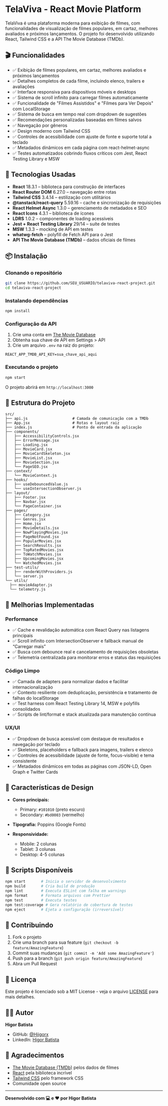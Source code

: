 # TelaViva - React Movie Platform

TelaViva é uma plataforma moderna para exibição de filmes, com funcionalidades de visualização de filmes populares, em cartaz, melhores avaliados e próximos lançamentos. O projeto foi desenvolvido utilizando React, Tailwind CSS e a API The Movie Database (TMDb).

## 🎬 Funcionalidades

- ✅ Exibição de filmes populares, em cartaz, melhores avaliados e próximos lançamentos
- ✅ Detalhes completos de cada filme, incluindo elenco, trailers e avaliações
- ✅ Interface responsiva para dispositivos móveis e desktops
- ✅ Sistema de scroll infinito para carregar filmes automaticamente
- ✅ Funcionalidade de "Filmes Assistidos" e "Filmes para Ver Depois" com LocalStorage
- ✅ Sistema de busca em tempo real com dropdown de sugestões
- ✅ Recomendações personalizadas baseadas em filmes salvos
- ✅ Navegação por gêneros
- ✅ Design moderno com Tailwind CSS
- ✅ Controles de acessibilidade com ajuste de fonte e suporte total a teclado
- ✅ Metadados dinâmicos em cada página com react-helmet-async
- ✅ Testes automatizados cobrindo fluxos críticos com Jest, React Testing Library e MSW

## 🚀 Tecnologias Usadas

- **React** 18.3.1 – biblioteca para construção de interfaces
- **React Router DOM** 6.27.0 – navegação entre rotas
- **Tailwind CSS** 3.4.14 – estilização com utilitários
- **@tanstack/react-query** 5.59.16 – cache e sincronização de requisições
- **React Helmet Async** 1.3.0 – gerenciamento de metadados e SEO
- **React Icons** 4.3.1 – biblioteca de ícones
- **LDRS** 1.0.2 – componentes de loading acessíveis
- **Jest + React Testing Library** 29/14 – suíte de testes
- **MSW** 1.3.3 – mocking de API em testes
- **whatwg-fetch** – polyfill de Fetch API para o Jest
- **API The Movie Database (TMDb)** – dados oficiais de filmes

## 📦 Instalação

### Clonando o repositório

```bash
git clone https://github.com/SEU_USUARIO/telaviva-react-project.git
cd telaviva-react-project
```

### Instalando dependências

```bash
npm install
```

### Configuração da API

1. Crie uma conta em [The Movie Database](https://www.themoviedb.org/)
2. Obtenha sua chave de API em Settings > API
3. Crie um arquivo `.env` na raiz do projeto:

```env
REACT_APP_TMDB_API_KEY=sua_chave_api_aqui
```

### Executando o projeto

```bash
npm start
```

O projeto abrirá em `http://localhost:3000`

## 📁 Estrutura do Projeto

```
src/
├── api.js                    # Camada de comunicação com a TMDb
├── App.jsx                   # Rotas e layout raiz
├── index.js                  # Ponto de entrada da aplicação
├── components/
│   ├── AccessibilityControls.jsx
│   ├── ErrorMessage.jsx
│   ├── Loading.jsx
│   ├── MovieCard.jsx
│   ├── MovieCardSkeleton.jsx
│   ├── MovieList.jsx
│   ├── MovieSection.jsx
│   └── PageSEO.jsx
├── context/
│   └── MovieContext.js
├── hooks/
│   ├── useDebouncedValue.js
│   └── useIntersectionObserver.js
├── layout/
│   ├── Footer.jsx
│   ├── Navbar.jsx
│   └── PageContainer.jsx
├── pages/
│   ├── Category.jsx
│   ├── Genres.jsx
│   ├── Home.jsx
│   ├── MovieDetails.jsx
│   ├── NowPlayingMovies.jsx
│   ├── PageNotFound.jsx
│   ├── PopularMovies.jsx
│   ├── SearchResults.jsx
│   ├── TopRatedMovies.jsx
│   ├── ToWatchMovies.jsx
│   ├── UpcomingMovies.jsx
│   └── WatchedMovies.jsx
├── test-utils/
│   ├── renderWithProviders.js
│   └── server.js
└── utils/
  ├── movieAdapter.js
  └── telemetry.js
```

## 🔧 Melhorias Implementadas

### Performance
- ✅ Cache e revalidação automática com React Query nas listagens principais
- ✅ Scroll infinito com IntersectionObserver e fallback manual de “Carregar mais”
- ✅ Busca com debounce real e cancelamento de requisições obsoletas
- ✅ Telemetria centralizada para monitorar erros e status das requisições

### Código Limpo
- ✅ Camada de adapters para normalizar dados e facilitar internacionalização
- ✅ Contexto resiliente com deduplicação, persistência e tratamento de falhas do localStorage
- ✅ Test harness com React Testing Library 14, MSW e polyfills consolidados
- ✅ Scripts de lint/format e stack atualizada para manutenção contínua

### UX/UI
- ✅ Dropdown de busca acessível com destaque de resultados e navegação por teclado
- ✅ Skeletons, placeholders e fallback para imagens, trailers e elenco
- ✅ Controles de acessibilidade (ajuste de fonte, focus-visible) e tema consistente
- ✅ Metadados dinâmicos em todas as páginas com JSON-LD, Open Graph e Twitter Cards

## 🎨 Características de Design

- **Cores principais:**
  - Primary: `#101010` (preto escuro)
  - Secondary: `#bd0003` (vermelho)
  
- **Tipografia:** Poppins (Google Fonts)

- **Responsividade:** 
  - Mobile: 2 colunas
  - Tablet: 3 colunas
  - Desktop: 4-5 colunas

## 📝 Scripts Disponíveis

```bash
npm start       # Inicia o servidor de desenvolvimento
npm build       # Cria build de produção
npm lint        # Executa ESLint com falha em warnings
npm format      # Formata arquivos com Prettier
npm test        # Executa testes
npm test:coverage # Gera relatório de cobertura de testes
npm eject       # Ejeta a configuração (irreversível)
```

## 🤝 Contribuindo

1. Fork o projeto
2. Crie uma branch para sua feature (`git checkout -b feature/AmazingFeature`)
3. Commit suas mudanças (`git commit -m 'Add some AmazingFeature'`)
4. Push para a branch (`git push origin feature/AmazingFeature`)
5. Abra um Pull Request

## 📄 Licença

Este projeto é licenciado sob a MIT License - veja o arquivo [LICENSE](LICENSE) para mais detalhes.

## 👨‍💻 Autor

**Higor Batista**

- GitHub: [@Hiigorx](https://github.com/Hiigorx)
- LinkedIn: [Higor Batista](https://www.linkedin.com/in/higorbatista)

## 🙏 Agradecimentos

- [The Movie Database (TMDb)](https://www.themoviedb.org/) pelos dados de filmes
- [React](https://reactjs.org/) pela biblioteca incrível
- [Tailwind CSS](https://tailwindcss.com/) pelo framework CSS
- Comunidade open source

---

**Desenvolvido com 💻 e ❤️ por Higor Batista**

